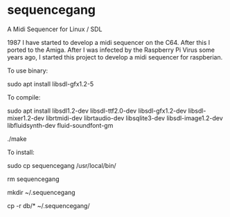 # sequencegang
A Midi Sequencer for Linux / SDL

1987 I have started to develop a midi sequencer on the C64. After this I ported to the Amiga. After I was infected by the Raspberry Pi Virus some years ago, I started this project to develop a midi sequencer for raspberian.


To use binary:

sudo apt install libsdl-gfx1.2-5

To compile:

sudo apt install libsdl1.2-dev libsdl-ttf2.0-dev libsdl-gfx1.2-dev libsdl-mixer1.2-dev librtmidi-dev librtaudio-dev libsqlite3-dev libsdl-image1.2-dev libfluidsynth-dev fluid-soundfont-gm

./make

To install:

sudo cp sequencegang /usr/local/bin/

rm sequencegang

mkdir ~/.sequencegang

cp -r db/* ~/.sequencegang/
